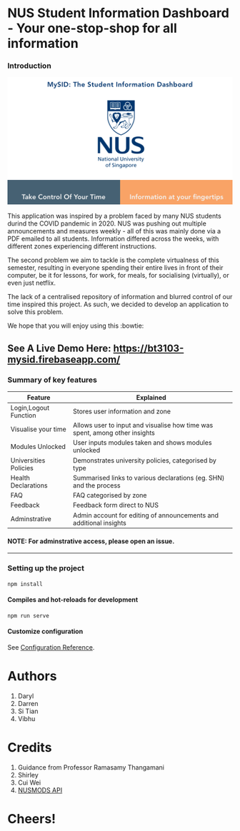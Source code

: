 # NUS Student Information Dashboard - Your one-stop-shop for all information

### Introduction

![](readme_images/frontpage.png)


This application was inspired by a problem faced by many NUS students durind the COVID pandemic in 2020. NUS was pushing out multiple announcements and measures weekly - all of this was mainly done via a PDF emailed to all students. Information differed across the weeks, with different zones experiencing different instructions. 

The second problem we aim to tackle is the complete virtualness of this semester, resulting in everyone spending their entire lives in front of their computer, be it for lessons, for work, for meals, for socialising (virtually), or even just netflix.

The lack of a centralised repository of information and blurred control of our time inspired this project. As such, we decided to develop an application to solve this problem. 

We hope that you will enjoy using this :bowtie:

See A Live Demo Here: https://bt3103-mysid.firebaseapp.com/
---

### Summary of key features

| Feature      | Explained |
| ----------- | ----------- |
| Login,Logout Function    | Stores user information and zone       |
| Visualise your time  | Allows user to input and visualise how time was spent, among other insights        |
| Modules Unlocked      | User inputs modules taken and shows modules unlocked       |
| Universities Policies   | Demonstrates university policies, categorised by type        |
| Health Declarations      | Summarised links to various declarations (eg. SHN) and the process       |
| FAQ   | FAQ categorised by zone        |
| Feedback   | Feedback form direct to NUS        |
| Adminstrative   | Admin account for editing of announcements and additional insights        |

#### NOTE: For adminstrative access, please open an issue.

---

### Setting up the project
```
npm install
```

#### Compiles and hot-reloads for development
```
npm run serve
```

#### Customize configuration
See [Configuration Reference](https://cli.vuejs.org/config/).

# Authors
1. Daryl
2. Darren 
3. Si Tian
4. Vibhu

# Credits
1. Guidance from Professor Ramasamy Thangamani
2. Shirley
3. Cui Wei
4. [NUSMODS API](https://api.nusmods.com/v2/)

# Cheers!
